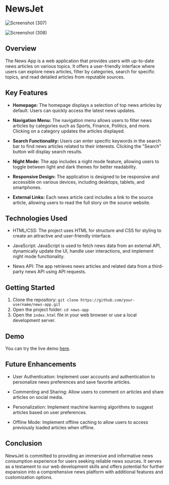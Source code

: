 # NewsJet

![Screenshot (307)](https://github.com/Ishan-Chinchghare/NewsJet/assets/112750192/bdff8ef7-e278-425f-9528-c83f546b3c6d)

![Screenshot (308)](https://github.com/Ishan-Chinchghare/NewsJet/assets/112750192/7dce0362-4781-4722-8c7c-2a679a4fe4d6)

## Overview

The News App is a web application that provides users with up-to-date news articles on various topics. It offers a user-friendly interface where users can explore news articles, filter by categories, search for specific topics, and read detailed articles from reputable sources.

## Key Features

- **Homepage:** The homepage displays a selection of top news articles by default. Users can quickly access the latest news updates.

- **Navigation Menu:** The navigation menu allows users to filter news articles by categories such as Sports, Finance, Politics, and more. Clicking on a category updates the articles displayed.

- **Search Functionality:** Users can enter specific keywords in the search bar to find news articles related to their interests. Clicking the "Search" button will display search results.

- **Night Mode:** The app includes a night mode feature, allowing users to toggle between light and dark themes for better readability.

- **Responsive Design:** The application is designed to be responsive and accessible on various devices, including desktops, tablets, and smartphones.

- **External Links:** Each news article card includes a link to the source article, allowing users to read the full story on the source website.

## Technologies Used

- HTML/CSS: The project uses HTML for structure and CSS for styling to create an attractive and user-friendly interface.

- JavaScript: JavaScript is used to fetch news data from an external API, dynamically update the UI, handle user interactions, and implement night mode functionality.

- News API: The app retrieves news articles and related data from a third-party news API using API requests.

## Getting Started

1. Clone the repository: `git clone https://github.com/your-username/news-app.git`
2. Open the project folder: `cd news-app`
3. Open the `index.html` file in your web browser or use a local development server.

## Demo

You can try the live demo [here](https://your-username.github.io/news-app).

## Future Enhancements

- User Authentication: Implement user accounts and authentication to personalize news preferences and save favorite articles.

- Commenting and Sharing: Allow users to comment on articles and share articles on social media.

- Personalization: Implement machine learning algorithms to suggest articles based on user preferences.

- Offline Mode: Implement offline caching to allow users to access previously loaded articles when offline.

## Conclusion

NewsJet is committed to providing an immersive and informative news consumption experience for users seeking reliable news sources. It serves as a testament to our web development skills and offers potential for further expansion into a comprehensive news platform with additional features and customization options.



